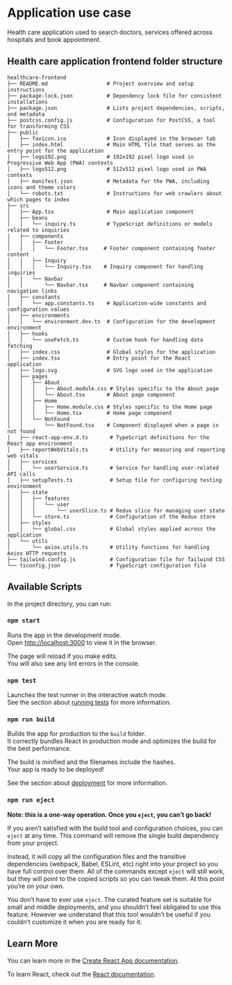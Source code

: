 # Application use case

Health care application used to search doctors, services offered across hospitals and book appointment.

## Health care application frontend folder structure

	healthcare-frontend
	├── README.md                   # Project overview and setup instructions
	├── package-lock.json           # Dependency lock file for consistent installations
	├── package.json                # Lists project dependencies, scripts, and metadata
	├── postcss.config.js           # Configuration for PostCSS, a tool for transforming CSS
	├── public
	│   ├── favicon.ico             # Icon displayed in the browser tab
	│   ├── index.html              # Main HTML file that serves as the entry point for the application
	│   ├── logo192.png             # 192x192 pixel logo used in Progressive Web App (PWA) contexts
	│   ├── logo512.png             # 512x512 pixel logo used in PWA contexts
	│   ├── manifest.json           # Metadata for the PWA, including icons and theme colors
	│   └── robots.txt              # Instructions for web crawlers about which pages to index
	├── src
	│   ├── App.tsx                 # Main application component
	│   ├── beans
	│   │   └── inquiry.ts          # TypeScript definitions or models related to inquiries
	│   ├── components
	│   │   ├── Footer
	│   │   │   └── Footer.tsx     # Footer component containing footer content
	│   │   ├── Inquiry
	│   │   │   └── Inquiry.tsx    # Inquiry component for handling inquiries
	│   │   └── Navbar
	│   │       └── Navbar.tsx     # Navbar component containing navigation links
	│   ├── constants
	│   │   └── app.constants.ts    # Application-wide constants and configuration values
	│   ├── environments
	│   │   └── environment.dev.ts  # Configuration for the development environment
	│   ├── hooks
	│   │   └── useFetch.ts         # Custom hook for handling data fetching
	│   ├── index.css               # Global styles for the application
	│   ├── index.tsx               # Entry point for the React application
	│   ├── logo.svg                # SVG logo used in the application
	│   ├── pages
	│   │   ├── About
	│   │   │   ├── About.module.css # Styles specific to the About page
	│   │   │   └── About.tsx       # About page component
	│   │   ├── Home
	│   │   │   ├── Home.module.css # Styles specific to the Home page
	│   │   │   └── Home.tsx        # Home page component
	│   │   └── NotFound
	│   │       └── NotFound.tsx    # Component displayed when a page is not found
	│   ├── react-app-env.d.ts       # TypeScript definitions for the React app environment
	│   ├── reportWebVitals.ts       # Utility for measuring and reporting web vitals
	│   ├── services
	│   │   └── userService.ts       # Service for handling user-related API calls
	│   ├── setupTests.ts            # Setup file for configuring testing environment
	│   ├── state
	│   │   ├── features
	│   │   │   └── user
	│   │   │       └── userSlice.ts # Redux slice for managing user state
	│   │   └── store.ts             # Configuration of the Redux store
	│   ├── styles
	│   │   └── global.css           # Global styles applied across the application
	│   └── utils
	│       └── axios.utils.ts       # Utility functions for handling Axios HTTP requests
	├── tailwind.config.js           # Configuration file for Tailwind CSS
	└── tsconfig.json                # TypeScript configuration file


## Available Scripts

In the project directory, you can run:

### `npm start`

Runs the app in the development mode.\
Open [http://localhost:3000](http://localhost:3000) to view it in the browser.

The page will reload if you make edits.\
You will also see any lint errors in the console.

### `npm test`

Launches the test runner in the interactive watch mode.\
See the section about [running tests](https://facebook.github.io/create-react-app/docs/running-tests) for more information.

### `npm run build`

Builds the app for production to the `build` folder.\
It correctly bundles React in production mode and optimizes the build for the best performance.

The build is minified and the filenames include the hashes.\
Your app is ready to be deployed!

See the section about [deployment](https://facebook.github.io/create-react-app/docs/deployment) for more information.

### `npm run eject`

**Note: this is a one-way operation. Once you `eject`, you can’t go back!**

If you aren’t satisfied with the build tool and configuration choices, you can `eject` at any time. This command will remove the single build dependency from your project.

Instead, it will copy all the configuration files and the transitive dependencies (webpack, Babel, ESLint, etc) right into your project so you have full control over them. All of the commands except `eject` will still work, but they will point to the copied scripts so you can tweak them. At this point you’re on your own.

You don’t have to ever use `eject`. The curated feature set is suitable for small and middle deployments, and you shouldn’t feel obligated to use this feature. However we understand that this tool wouldn’t be useful if you couldn’t customize it when you are ready for it.

## Learn More

You can learn more in the [Create React App documentation](https://facebook.github.io/create-react-app/docs/getting-started).

To learn React, check out the [React documentation](https://reactjs.org/).
